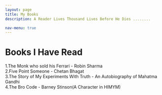 ```yaml
---
layout: page
title: My Books
description: A Reader Lives Thousand Lives Before He Dies ........

nav-menu: true
---
```


# Books I Have Read

1.The Monk who sold his Ferrari - Robin Sharma   
2.Five Point Someone - Chetan Bhagat   
3.The Story of My Experiments With Truth - An Autobiography of Mahatma Gandhi   
4.The Bro Code - Barney Stinson(A Character in HIMYM)  
